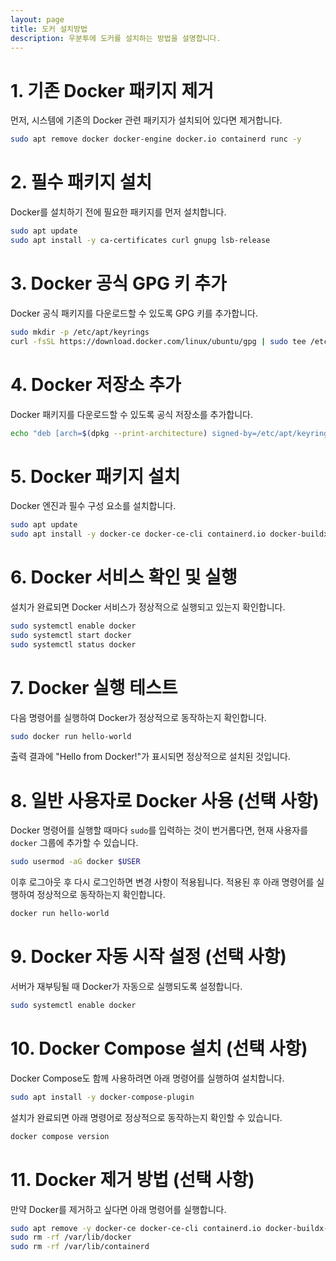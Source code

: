 ```yaml
---
layout: page
title: 도커 설치방법
description: 우분투에 도커를 설치하는 방법을 설명합니다.
---
```


# 1. 기존 Docker 패키지 제거

먼저, 시스템에 기존의 Docker 관련 패키지가 설치되어 있다면 제거합니다.

```sh
sudo apt remove docker docker-engine docker.io containerd runc -y
```

# 2. 필수 패키지 설치

Docker를 설치하기 전에 필요한 패키지를 먼저 설치합니다.

```sh
sudo apt update
sudo apt install -y ca-certificates curl gnupg lsb-release
```

# 3. Docker 공식 GPG 키 추가

Docker 공식 패키지를 다운로드할 수 있도록 GPG 키를 추가합니다.

```sh
sudo mkdir -p /etc/apt/keyrings
curl -fsSL https://download.docker.com/linux/ubuntu/gpg | sudo tee /etc/apt/keyrings/docker.gpg > /dev/null
```

# 4. Docker 저장소 추가

Docker 패키지를 다운로드할 수 있도록 공식 저장소를 추가합니다.

```sh
echo "deb [arch=$(dpkg --print-architecture) signed-by=/etc/apt/keyrings/docker.gpg] https://download.docker.com/linux/ubuntu $(lsb_release -cs) stable" | sudo tee /etc/apt/sources.list.d/docker.list > /dev/null
```

# 5. Docker 패키지 설치

Docker 엔진과 필수 구성 요소를 설치합니다.

```sh
sudo apt update
sudo apt install -y docker-ce docker-ce-cli containerd.io docker-buildx-plugin docker-compose-plugin
```

# 6. Docker 서비스 확인 및 실행

설치가 완료되면 Docker 서비스가 정상적으로 실행되고 있는지 확인합니다.

```sh
sudo systemctl enable docker
sudo systemctl start docker
sudo systemctl status docker
```

# 7. Docker 실행 테스트

다음 명령어를 실행하여 Docker가 정상적으로 동작하는지 확인합니다.

```sh
sudo docker run hello-world
```

출력 결과에 "Hello from Docker!"가 표시되면 정상적으로 설치된 것입니다.

# 8. 일반 사용자로 Docker 사용 (선택 사항)

Docker 명령어를 실행할 때마다 `sudo`를 입력하는 것이 번거롭다면, 현재 사용자를 `docker` 그룹에 추가할 수 있습니다.

```sh
sudo usermod -aG docker $USER
```

이후 로그아웃 후 다시 로그인하면 변경 사항이 적용됩니다. 적용된 후 아래 명령어를 실행하여 정상적으로 동작하는지 확인합니다.

```sh
docker run hello-world
```

# 9. Docker 자동 시작 설정 (선택 사항)

서버가 재부팅될 때 Docker가 자동으로 실행되도록 설정합니다.

```sh
sudo systemctl enable docker
```

# 10. Docker Compose 설치 (선택 사항)

Docker Compose도 함께 사용하려면 아래 명령어를 실행하여 설치합니다.

```sh
sudo apt install -y docker-compose-plugin
```

설치가 완료되면 아래 명령어로 정상적으로 동작하는지 확인할 수 있습니다.

```sh
docker compose version
```

# 11. Docker 제거 방법 (선택 사항)

만약 Docker를 제거하고 싶다면 아래 명령어를 실행합니다.

```sh
sudo apt remove -y docker-ce docker-ce-cli containerd.io docker-buildx-plugin docker-compose-plugin
sudo rm -rf /var/lib/docker
sudo rm -rf /var/lib/containerd
```


